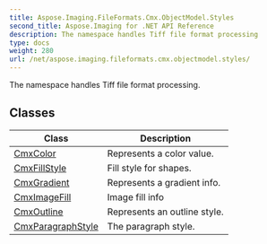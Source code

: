 ```yaml
---
title: Aspose.Imaging.FileFormats.Cmx.ObjectModel.Styles
second_title: Aspose.Imaging for .NET API Reference
description: The namespace handles Tiff file format processing
type: docs
weight: 280
url: /net/aspose.imaging.fileformats.cmx.objectmodel.styles/
---
```

The namespace handles Tiff file format processing.

## Classes

| Class | Description |
| --- | --- |
| [CmxColor](./cmxcolor/) | Represents a color value. |
| [CmxFillStyle](./cmxfillstyle/) | Fill style for shapes. |
| [CmxGradient](./cmxgradient/) | Represents a gradient info. |
| [CmxImageFill](./cmximagefill/) | Image fill info |
| [CmxOutline](./cmxoutline/) | Represents an outline style. |
| [CmxParagraphStyle](./cmxparagraphstyle/) | The paragraph style. |


